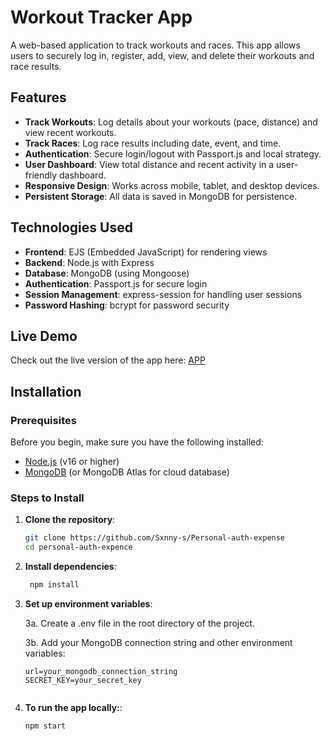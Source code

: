 # Workout Tracker App

A web-based application to track workouts and races. This app allows users to securely log in, register, add, view, and delete their workouts and race results.

## Features

- **Track Workouts**: Log details about your workouts (pace, distance) and view recent workouts.
- **Track Races**: Log race results including date, event, and time.
- **Authentication**: Secure login/logout with Passport.js and local strategy.
- **User Dashboard**: View total distance and recent activity in a user-friendly dashboard.
- **Responsive Design**: Works across mobile, tablet, and desktop devices.
- **Persistent Storage**: All data is saved in MongoDB for persistence.

## Technologies Used

- **Frontend**: EJS (Embedded JavaScript) for rendering views
- **Backend**: Node.js with Express
- **Database**: MongoDB (using Mongoose)
- **Authentication**: Passport.js for secure login
- **Session Management**: express-session for handling user sessions
- **Password Hashing**: bcrypt for password security

## Live Demo

Check out the live version of the app here: [APP](https://fullstack-run-production.up.railway.app/)

## Installation

### Prerequisites

Before you begin, make sure you have the following installed:

- [Node.js](https://nodejs.org/) (v16 or higher)
- [MongoDB](https://www.mongodb.com/) (or MongoDB Atlas for cloud database)

### Steps to Install

1. **Clone the repository**:
   ```bash
   git clone https://github.com/Sxnny-s/Personal-auth-expense
   cd personal-auth-expence

2. **Install dependencies**:
   ```bash
    npm install


3. **Set up environment variables**:
   
      3a. Create a .env file in the root directory of the project.
    
      3b. Add your MongoDB connection string and other environment variables:
    
   ```env
   url=your_mongodb_connection_string
   SECRET_KEY=your_secret_key


5. **To run the app locally:**:
   ```bash
   npm start

